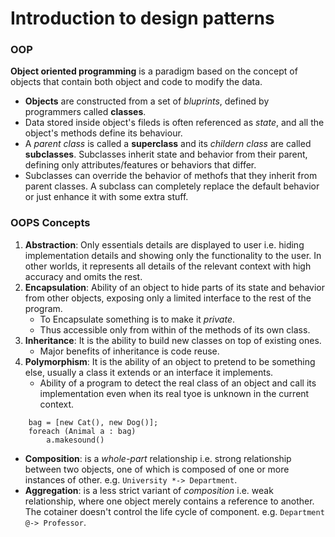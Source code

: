 # Introduction to design patterns

### OOP
**Object oriented programming** is a paradigm based on the concept of objects that contain both object and code to modify the data. 
* **Objects** are constructed from a set of *bluprints*, defined by programmers called **classes**.
* Data stored inside object's fileds is often referenced as *state*, and all the object's methods define its behaviour.
* A *parent class* is called a **superclass** and its *childern class* are called **subclasses**. Subclasses inherit state and behavior from their parent, defining only attributes/features or behaviors that differ.
* Subclasses can override the behavior of methofs that they inherit from parent classes. A subclass can completely replace the default behavior or just enhance it with some extra stuff.

### OOPS Concepts
1. **Abstraction**: Only essentials details are displayed to user i.e. hiding implementation details and showing only the functionality to the user. In other worlds, it represents all details of the relevant context with high accuracy and omits the rest.
2. **Encapsulation**: Ability of an object to hide parts of its state and behavior from other objects, exposing only a limited interface to the rest of the program. 
    * To Encapsulate something is to make it *private*.
    * Thus accessible only from within of the methods of its own class.
3. **Inheritance**: It is the ability to build new classes on top of existing ones. 
    * Major benefits of inheritance is code reuse.
4. **Polymorphism**: It is the ability of an object to pretend to be something else, usually a class it extends or an interface it implements.
    * Ability of a program to detect the real class of an object and call its implementation even when its real tyoe is unknown in the current context. 
``` 
    bag = [new Cat(), new Dog()];
    foreach (Animal a : bag)
        a.makesound()
```
* **Composition**: is a *whole-part* relationship i.e. strong relationship between two objects, one of which is composed of one or more instances of other. e.g. `University *-> Department`. 
* **Aggregation**: is a less strict variant of *composition* i.e. weak relationship, where one object merely contains a reference to another. The cotainer doesn't control the life cycle of component. e.g. `Department @-> Professor`.

